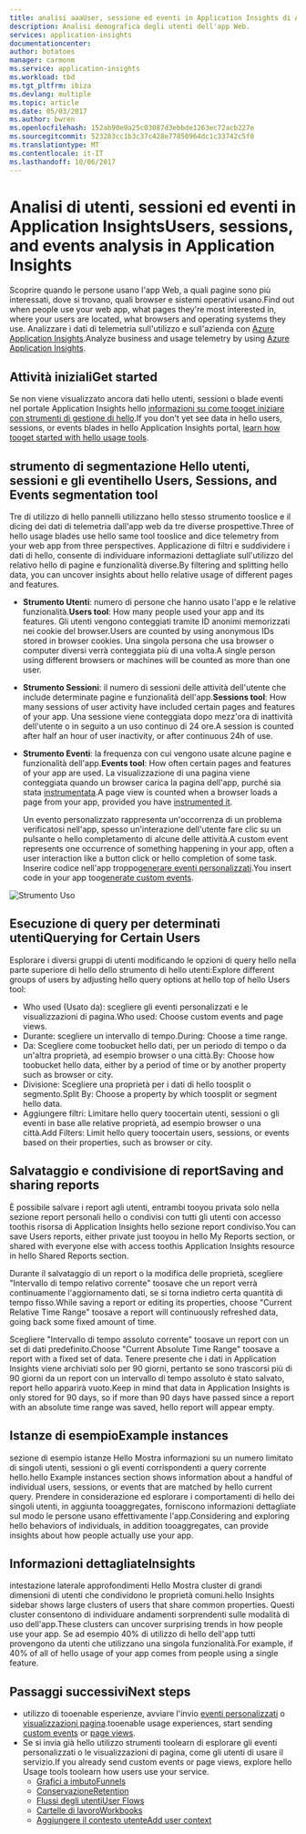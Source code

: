 ```yaml
---
title: analisi aaaUser, sessione ed eventi in Application Insights di Azure | Documenti Microsoft
description: Analisi demografica degli utenti dell'app Web.
services: application-insights
documentationcenter: 
author: botatoes
manager: carmonm
ms.service: application-insights
ms.workload: tbd
ms.tgt_pltfrm: ibiza
ms.devlang: multiple
ms.topic: article
ms.date: 05/03/2017
ms.author: bwren
ms.openlocfilehash: 152ab90e9a25c03087d3ebbde1263ec72acb227e
ms.sourcegitcommit: 523283cc1b3c37c428e77850964dc1c33742c5f0
ms.translationtype: MT
ms.contentlocale: it-IT
ms.lasthandoff: 10/06/2017
---
```

# <a name="users-sessions-and-events-analysis-in-application-insights"></a><span data-ttu-id="d8692-103">Analisi di utenti, sessioni ed eventi in Application Insights</span><span class="sxs-lookup"><span data-stu-id="d8692-103">Users, sessions, and events analysis in Application Insights</span></span>

<span data-ttu-id="d8692-104">Scoprire quando le persone usano l'app Web, a quali pagine sono più interessati, dove si trovano, quali browser e sistemi operativi usano.</span><span class="sxs-lookup"><span data-stu-id="d8692-104">Find out when people use your web app, what pages they're most interested in, where your users are located, what browsers and operating systems they use.</span></span> <span data-ttu-id="d8692-105">Analizzare i dati di telemetria sull'utilizzo e sull'azienda con [Azure Application Insights](app-insights-overview.md).</span><span class="sxs-lookup"><span data-stu-id="d8692-105">Analyze business and usage telemetry by using [Azure Application Insights](app-insights-overview.md).</span></span>

## <a name="get-started"></a><span data-ttu-id="d8692-106">Attività iniziali</span><span class="sxs-lookup"><span data-stu-id="d8692-106">Get started</span></span>

<span data-ttu-id="d8692-107">Se non viene visualizzato ancora dati hello utenti, sessioni o blade eventi nel portale Application Insights hello [informazioni su come tooget iniziare con strumenti di gestione di hello](app-insights-usage-overview.md).</span><span class="sxs-lookup"><span data-stu-id="d8692-107">If you don't yet see data in hello users, sessions, or events blades in hello Application Insights portal, [learn how tooget started with hello usage tools](app-insights-usage-overview.md).</span></span>

## <a name="hello-users-sessions-and-events-segmentation-tool"></a><span data-ttu-id="d8692-108">strumento di segmentazione Hello utenti, sessioni e gli eventi</span><span class="sxs-lookup"><span data-stu-id="d8692-108">hello Users, Sessions, and Events segmentation tool</span></span>

<span data-ttu-id="d8692-109">Tre di utilizzo di hello pannelli utilizzano hello stesso strumento tooslice e il dicing dei dati di telemetria dall'app web da tre diverse prospettive.</span><span class="sxs-lookup"><span data-stu-id="d8692-109">Three of hello usage blades use hello same tool tooslice and dice telemetry from your web app from three perspectives.</span></span> <span data-ttu-id="d8692-110">Applicazione di filtri e suddividere i dati di hello, consente di individuare informazioni dettagliate sull'utilizzo del relativo hello di pagine e funzionalità diverse.</span><span class="sxs-lookup"><span data-stu-id="d8692-110">By filtering and splitting hello data, you can uncover insights about hello relative usage of different pages and features.</span></span>

* <span data-ttu-id="d8692-111">**Strumento Utenti**: numero di persone che hanno usato l'app e le relative funzionalità.</span><span class="sxs-lookup"><span data-stu-id="d8692-111">**Users tool**: How many people used your app and its features.</span></span>  <span data-ttu-id="d8692-112">Gli utenti vengono conteggiati tramite ID anonimi memorizzati nei cookie del browser.</span><span class="sxs-lookup"><span data-stu-id="d8692-112">Users are counted by using anonymous IDs stored in browser cookies.</span></span> <span data-ttu-id="d8692-113">Una singola persona che usa browser o computer diversi verrà conteggiata più di una volta.</span><span class="sxs-lookup"><span data-stu-id="d8692-113">A single person using different browsers or machines will be counted as more than one user.</span></span>
* <span data-ttu-id="d8692-114">**Strumento Sessioni**: il numero di sessioni delle attività dell'utente che include determinate pagine e funzionalità dell'app.</span><span class="sxs-lookup"><span data-stu-id="d8692-114">**Sessions tool**: How many sessions of user activity have included certain pages and features of your app.</span></span> <span data-ttu-id="d8692-115">Una sessione viene conteggiata dopo mezz'ora di inattività dell'utente o in seguito a un uso continuo di 24 ore.</span><span class="sxs-lookup"><span data-stu-id="d8692-115">A session is counted after half an hour of user inactivity, or after continuous 24h of use.</span></span>
* <span data-ttu-id="d8692-116">**Strumento Eventi**: la frequenza con cui vengono usate alcune pagine e funzionalità dell'app.</span><span class="sxs-lookup"><span data-stu-id="d8692-116">**Events tool**: How often certain pages and features of your app are used.</span></span> <span data-ttu-id="d8692-117">La visualizzazione di una pagina viene conteggiata quando un browser carica la pagina dell'app, purché sia stata [instrumentata](app-insights-javascript.md).</span><span class="sxs-lookup"><span data-stu-id="d8692-117">A page view is counted when a browser loads a page from your app, provided you have [instrumented it](app-insights-javascript.md).</span></span> 

    <span data-ttu-id="d8692-118">Un evento personalizzato rappresenta un'occorrenza di un problema verificatosi nell'app, spesso un'interazione dell'utente fare clic su un pulsante o hello completamento di alcune delle attività.</span><span class="sxs-lookup"><span data-stu-id="d8692-118">A custom event represents one occurrence of something happening in your app, often a user interaction like a button click or hello completion of some task.</span></span> <span data-ttu-id="d8692-119">Inserire codice nell'app troppo[generare eventi personalizzati](app-insights-api-custom-events-metrics.md#trackevent).</span><span class="sxs-lookup"><span data-stu-id="d8692-119">You insert code in your app too[generate custom events](app-insights-api-custom-events-metrics.md#trackevent).</span></span>

![Strumento Uso](./media/app-insights-usage-segmentation/users.png)

## <a name="querying-for-certain-users"></a><span data-ttu-id="d8692-121">Esecuzione di query per determinati utenti</span><span class="sxs-lookup"><span data-stu-id="d8692-121">Querying for Certain Users</span></span> 

<span data-ttu-id="d8692-122">Esplorare i diversi gruppi di utenti modificando le opzioni di query hello nella parte superiore di hello dello strumento di hello utenti:</span><span class="sxs-lookup"><span data-stu-id="d8692-122">Explore different groups of users by adjusting hello query options at hello top of hello Users tool:</span></span> 

* <span data-ttu-id="d8692-123">Who used (Usato da): scegliere gli eventi personalizzati e le visualizzazioni di pagina.</span><span class="sxs-lookup"><span data-stu-id="d8692-123">Who used: Choose custom events and page views.</span></span> 
* <span data-ttu-id="d8692-124">Durante: scegliere un intervallo di tempo.</span><span class="sxs-lookup"><span data-stu-id="d8692-124">During: Choose a time range.</span></span> 
* <span data-ttu-id="d8692-125">Da: Scegliere come toobucket hello dati, per un periodo di tempo o da un'altra proprietà, ad esempio browser o una città.</span><span class="sxs-lookup"><span data-stu-id="d8692-125">By: Choose how toobucket hello data, either by a period of time or by another property such as browser or city.</span></span> 
* <span data-ttu-id="d8692-126">Divisione: Scegliere una proprietà per i dati di hello toosplit o segmento.</span><span class="sxs-lookup"><span data-stu-id="d8692-126">Split By: Choose a property by which toosplit or segment hello data.</span></span> 
* <span data-ttu-id="d8692-127">Aggiungere filtri: Limitare hello query toocertain utenti, sessioni o gli eventi in base alle relative proprietà, ad esempio browser o una città.</span><span class="sxs-lookup"><span data-stu-id="d8692-127">Add Filters: Limit hello query toocertain users, sessions, or events based on their properties, such as browser or city.</span></span> 
 
## <a name="saving-and-sharing-reports"></a><span data-ttu-id="d8692-128">Salvataggio e condivisione di report</span><span class="sxs-lookup"><span data-stu-id="d8692-128">Saving and sharing reports</span></span> 
<span data-ttu-id="d8692-129">È possibile salvare i report agli utenti, entrambi tooyou privata solo nella sezione report personali hello o condivisi con tutti gli utenti con accesso toothis risorsa di Application Insights hello sezione report condiviso.</span><span class="sxs-lookup"><span data-stu-id="d8692-129">You can save Users reports, either private just tooyou in hello My Reports section, or shared with everyone else with access toothis Application Insights resource in hello Shared Reports section.</span></span>  
 
<span data-ttu-id="d8692-130">Durante il salvataggio di un report o la modifica delle proprietà, scegliere "Intervallo di tempo relativo corrente" toosave che un report verrà continuamente l'aggiornamento dati, se si torna indietro certa quantità di tempo fisso.</span><span class="sxs-lookup"><span data-stu-id="d8692-130">While saving a report or editing its properties, choose "Current Relative Time Range" toosave a report will continuously refreshed data, going back some fixed amount of time.</span></span>  
 
<span data-ttu-id="d8692-131">Scegliere "Intervallo di tempo assoluto corrente" toosave un report con un set di dati predefinito.</span><span class="sxs-lookup"><span data-stu-id="d8692-131">Choose "Current Absolute Time Range" toosave a report with a fixed set of data.</span></span> <span data-ttu-id="d8692-132">Tenere presente che i dati in Application Insights viene archiviati solo per 90 giorni, pertanto se sono trascorsi più di 90 giorni da un report con un intervallo di tempo assoluto è stato salvato, report hello apparirà vuoto.</span><span class="sxs-lookup"><span data-stu-id="d8692-132">Keep in mind that data in Application Insights is only stored for 90 days, so if more than 90 days have passed since a report with an absolute time range was saved, hello report will appear empty.</span></span> 
 
## <a name="example-instances"></a><span data-ttu-id="d8692-133">Istanze di esempio</span><span class="sxs-lookup"><span data-stu-id="d8692-133">Example instances</span></span>

<span data-ttu-id="d8692-134">sezione di esempio istanze Hello Mostra informazioni su un numero limitato di singoli utenti, sessioni o gli eventi corrispondenti a query corrente hello.</span><span class="sxs-lookup"><span data-stu-id="d8692-134">hello Example instances section shows information about a handful of individual users, sessions, or events that are matched by hello current query.</span></span> <span data-ttu-id="d8692-135">Prendere in considerazione ed esplorare i comportamenti di hello dei singoli utenti, in aggiunta tooaggregates, forniscono informazioni dettagliate sul modo le persone usano effettivamente l'app.</span><span class="sxs-lookup"><span data-stu-id="d8692-135">Considering and exploring hello behaviors of individuals, in addition tooaggregates, can provide insights about how people actually use your app.</span></span> 
 
## <a name="insights"></a><span data-ttu-id="d8692-136">Informazioni dettagliate</span><span class="sxs-lookup"><span data-stu-id="d8692-136">Insights</span></span> 

<span data-ttu-id="d8692-137">intestazione laterale approfondimenti Hello Mostra cluster di grandi dimensioni di utenti che condividono le proprietà comuni.</span><span class="sxs-lookup"><span data-stu-id="d8692-137">hello Insights sidebar shows large clusters of users that share common properties.</span></span> <span data-ttu-id="d8692-138">Questi cluster consentono di individuare andamenti sorprendenti sulle modalità di uso dell'app.</span><span class="sxs-lookup"><span data-stu-id="d8692-138">These clusters can uncover surprising trends in how people use your app.</span></span> <span data-ttu-id="d8692-139">Se ad esempio 40% di utilizzo di hello dell'app tutti provengono da utenti che utilizzano una singola funzionalità.</span><span class="sxs-lookup"><span data-stu-id="d8692-139">For example, if 40% of all of hello usage of your app comes from people using a single feature.</span></span>  


## <a name="next-steps"></a><span data-ttu-id="d8692-140">Passaggi successivi</span><span class="sxs-lookup"><span data-stu-id="d8692-140">Next steps</span></span>
- <span data-ttu-id="d8692-141">utilizzo di tooenable esperienze, avviare l'invio [eventi personalizzati](https://docs.microsoft.com/en-us/azure/application-insights/app-insights-api-custom-events-metrics#trackevent) o [visualizzazioni pagina](https://docs.microsoft.com/azure/application-insights/app-insights-api-custom-events-metrics#page-views).</span><span class="sxs-lookup"><span data-stu-id="d8692-141">tooenable usage experiences, start sending [custom events](https://docs.microsoft.com/en-us/azure/application-insights/app-insights-api-custom-events-metrics#trackevent) or [page views](https://docs.microsoft.com/azure/application-insights/app-insights-api-custom-events-metrics#page-views).</span></span>
- <span data-ttu-id="d8692-142">Se si invia già hello utilizzo strumenti toolearn di esplorare gli eventi personalizzati o le visualizzazioni di pagina, come gli utenti di usare il servizio.</span><span class="sxs-lookup"><span data-stu-id="d8692-142">If you already send custom events or page views, explore hello Usage tools toolearn how users use your service.</span></span>
    - [<span data-ttu-id="d8692-143">Grafici a imbuto</span><span class="sxs-lookup"><span data-stu-id="d8692-143">Funnels</span></span>](usage-funnels.md)
    - [<span data-ttu-id="d8692-144">Conservazione</span><span class="sxs-lookup"><span data-stu-id="d8692-144">Retention</span></span>](app-insights-usage-retention.md)
    - [<span data-ttu-id="d8692-145">Flussi degli utenti</span><span class="sxs-lookup"><span data-stu-id="d8692-145">User Flows</span></span>](app-insights-usage-flows.md)
    - [<span data-ttu-id="d8692-146">Cartelle di lavoro</span><span class="sxs-lookup"><span data-stu-id="d8692-146">Workbooks</span></span>](app-insights-usage-workbooks.md)
    - [<span data-ttu-id="d8692-147">Aggiungere il contesto utente</span><span class="sxs-lookup"><span data-stu-id="d8692-147">Add user context</span></span>](app-insights-usage-send-user-context.md)

